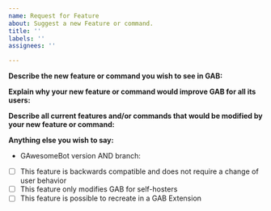 ```yaml
---
name: Request for Feature
about: Suggest a new Feature or command.
title: ''
labels: ''
assignees: ''

---
```


<!--
If you need help with GAwesomeBot self-hosting or usage, please go to the GAwesomeBot Discord instead:
  https://discord.gg/NZwzJ9Q
This issue tracker is only for bug reports and enhancement suggestions. You won't receive any basic help here.
-->

<!--
Basic Information
-->

**Describe the new feature or command you wish to see in GAB:**


**Explain why your new feature or command would improve GAB for all its users:**


**Describe all current features and/or commands that would be modified by your new feature or command:**


**Anything else you wish to say:**

<!--
Additional Details
-->

- GAwesomeBot version AND branch:
- [ ] This feature is backwards compatible and does not require a change of user behavior
- [ ] This feature only modifies GAB for self-hosters
- [ ] This feature is possible to recreate in a GAB Extension
